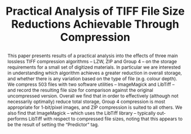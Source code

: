 ---
abstract: This paper presents results of a practical analysis into the effects of
  three main lossless TIFF compression algorithms – LZW, ZIP and Group 4 – on the
  storage requirements for a small set of digitized materials. In particular we are
  interested in understanding which algorithm achieves a greater reduction in overall
  storage, and whether there is any variation based on the type of file (e.g. colour
  depth). We compress 503 files with two software utilities – ImageMagick and LibTiff
  – and record the resulting file size for comparison against the original uncompressed
  version. Overall we find that in order to effectively (although not necessarily
  optimally) reduce total storage, Group 4 compression is most appropriate for 1-bit/pixel
  images, and ZIP compression is suited to all others. We also find that ImageMagick
  – which uses the LibTiff library – typically out-performs LibTiff with respect to
  compressed file sizes, noting that this appears to be the result of setting the
  “Predictor” tag.
creators:
- May, Peter
- Davies, Kevin
date: null
document_url: https://services.phaidra.univie.ac.at/api/object/o:503166/download
grand_parent: iPRES
institutions: []
keywords: []
landing_page_url: https://phaidra.univie.ac.at/o:503166
language: eng
layout: publication
license: CC BY-NC-SA 3.0 AT
notes_url: null
parent: iPRES 2016
publication_type: paper
size: 480166
slides_url: null
source_name: iPRES
stream_url: null
title: Practical Analysis of TIFF File Size Reductions Achievable Through Compression
year: 2016
---